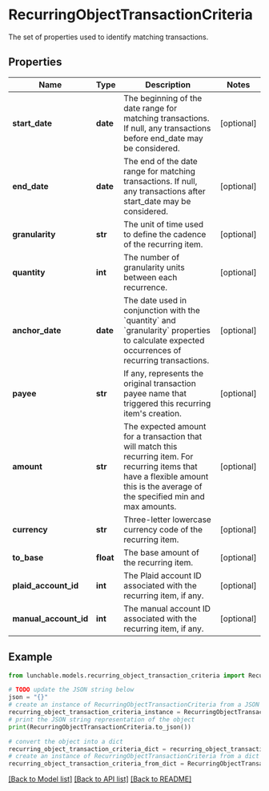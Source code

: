 # RecurringObjectTransactionCriteria

The set of properties used to identify matching transactions.

## Properties

| Name                  | Type      | Description                                                                                                                                                                          | Notes      |
| --------------------- | --------- | ------------------------------------------------------------------------------------------------------------------------------------------------------------------------------------ | ---------- |
| **start_date**        | **date**  | The beginning of the date range for matching transactions. If null, any transactions before end_date may be considered.                                                              | [optional] |
| **end_date**          | **date**  | The end of the date range for matching transactions. If null, any transactions after start_date may be considered.                                                                   | [optional] |
| **granularity**       | **str**   | The unit of time used to define the cadence of the recurring item.                                                                                                                   | [optional] |
| **quantity**          | **int**   | The number of granularity units between each recurrence.                                                                                                                             | [optional] |
| **anchor_date**       | **date**  | The date used in conjunction with the &#x60;quantity&#x60; and &#x60;granularity&#x60; properties to calculate expected occurrences of recurring transactions.                       | [optional] |
| **payee**             | **str**   | If any, represents the original transaction payee name that triggered this recurring item&#39;s creation.                                                                            | [optional] |
| **amount**            | **str**   | The expected amount for a transaction that will match this recurring item. For recurring items that have a flexible amount this is the average of the specified min and max amounts. | [optional] |
| **currency**          | **str**   | Three-letter lowercase currency code of the recurring item.                                                                                                                          | [optional] |
| **to_base**           | **float** | The base amount of the recurring item.                                                                                                                                               | [optional] |
| **plaid_account_id**  | **int**   | The Plaid account ID associated with the recurring item, if any.                                                                                                                     | [optional] |
| **manual_account_id** | **int**   | The manual account ID associated with the recurring item, if any.                                                                                                                    | [optional] |

## Example

```python
from lunchable.models.recurring_object_transaction_criteria import RecurringObjectTransactionCriteria

# TODO update the JSON string below
json = "{}"
# create an instance of RecurringObjectTransactionCriteria from a JSON string
recurring_object_transaction_criteria_instance = RecurringObjectTransactionCriteria.from_json(json)
# print the JSON string representation of the object
print(RecurringObjectTransactionCriteria.to_json())

# convert the object into a dict
recurring_object_transaction_criteria_dict = recurring_object_transaction_criteria_instance.to_dict()
# create an instance of RecurringObjectTransactionCriteria from a dict
recurring_object_transaction_criteria_from_dict = RecurringObjectTransactionCriteria.from_dict(recurring_object_transaction_criteria_dict)
```

[[Back to Model list]](../README.md#documentation-for-models) [[Back to API list]](../README.md#documentation-for-api-endpoints) [[Back to README]](../README.md)
